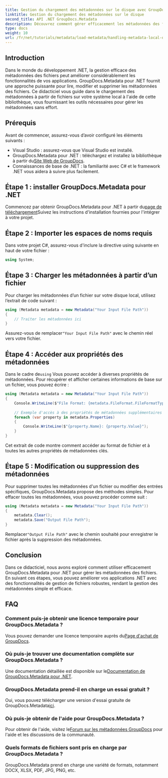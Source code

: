```yaml
---
title: Gestion du chargement des métadonnées sur le disque avec GroupDocs.Metadata dans .NET
linktitle: Gestion du chargement des métadonnées sur le disque
second_title: API .NET GroupDocs.Metadata
description: Découvrez comment gérer efficacement les métadonnées des fichiers dans vos applications .NET à l'aide de GroupDocs.Metadata. Ce guide complet vous guide tout au long du processus d'installation et de l'accès aux propriétés des métadonnées.
type: docs
weight: 10
url: /fr/net/tutorials/metadata/load-metadata/handling-metadata-local-disk/
---
```

## Introduction

Dans le monde du développement .NET, la gestion efficace des métadonnées des fichiers peut améliorer considérablement les fonctionnalités de vos applications. GroupDocs.Metadata pour .NET fournit une approche puissante pour lire, modifier et supprimer les métadonnées des fichiers. Ce didacticiel vous guide dans le chargement des métadonnées à partir de fichiers sur votre système local à l'aide de cette bibliothèque, vous fournissant les outils nécessaires pour gérer les métadonnées sans effort.

## Prérequis

Avant de commencer, assurez-vous d’avoir configuré les éléments suivants :

- Visual Studio : assurez-vous que Visual Studio est installé.
-  GroupDocs.Metadata pour .NET : téléchargez et installez la bibliothèque à partir du[Site Web de GroupDocs](https://releases.groupdocs.com/metadata/net/).
- Connaissances de base de .NET : la familiarité avec C# et le framework .NET vous aidera à suivre plus facilement.

## Étape 1 : installer GroupDocs.Metadata pour .NET

 Commencez par obtenir GroupDocs.Metadata pour .NET à partir du[page de téléchargement](https://releases.groupdocs.com/metadata/net/)Suivez les instructions d'installation fournies pour l'intégrer à votre projet.

## Étape 2 : Importer les espaces de noms requis

Dans votre projet C#, assurez-vous d'inclure la directive using suivante en haut de votre fichier :

```csharp
using System;
```

## Étape 3 : Charger les métadonnées à partir d’un fichier

Pour charger les métadonnées d’un fichier sur votre disque local, utilisez l’extrait de code suivant :

```csharp
using (Metadata metadata = new Metadata("Your Input File Path"))
{
    // Traiter les métadonnées ici
}
```

 Assurez-vous de remplacer`"Your Input File Path"` avec le chemin réel vers votre fichier.

## Étape 4 : Accéder aux propriétés des métadonnées

 Dans le cadre de`using` Vous pouvez accéder à diverses propriétés de métadonnées. Pour récupérer et afficher certaines informations de base sur un fichier, vous pouvez écrire :

```csharp
using (Metadata metadata = new Metadata("Your Input File Path"))
{
    Console.WriteLine($"File Format: {metadata.FileFormat.FileFormatType}");
    
    // Exemple d'accès à des propriétés de métadonnées supplémentaires
    foreach (var property in metadata.Properties)
    {
        Console.WriteLine($"{property.Name}: {property.Value}");
    }
}
```

Cet extrait de code montre comment accéder au format de fichier et à toutes les autres propriétés de métadonnées clés. 

## Étape 5 : Modification ou suppression des métadonnées

Pour supprimer toutes les métadonnées d'un fichier ou modifier des entrées spécifiques, GroupDocs.Metadata propose des méthodes simples. Pour effacer toutes les métadonnées, vous pouvez procéder comme suit :

```csharp
using (Metadata metadata = new Metadata("Your Input File Path"))
{
    metadata.Clear();
    metadata.Save("Output File Path");
}
```

 Remplacer`"Output File Path"` avec le chemin souhaité pour enregistrer le fichier après la suppression des métadonnées.

## Conclusion

Dans ce didacticiel, nous avons exploré comment utiliser efficacement GroupDocs.Metadata pour .NET pour gérer les métadonnées des fichiers. En suivant ces étapes, vous pouvez améliorer vos applications .NET avec des fonctionnalités de gestion de fichiers robustes, rendant la gestion des métadonnées simple et efficace.

## FAQ

### Comment puis-je obtenir une licence temporaire pour GroupDocs.Metadata ?
 Vous pouvez demander une licence temporaire auprès du[Page d'achat de GroupDocs](https://purchase.groupdocs.com/temporary-license/).

### Où puis-je trouver une documentation complète sur GroupDocs.Metadata ?
 Une documentation détaillée est disponible sur le[Documentation de GroupDocs.Metadata pour .NET](https://reference.groupdocs.com/metadata/net/).

### GroupDocs.Metadata prend-il en charge un essai gratuit ?
Oui, vous pouvez télécharger une version d'essai gratuite de GroupDocs.Metadata[ici](https://releases.groupdocs.com/).

### Où puis-je obtenir de l'aide pour GroupDocs.Metadata ?
 Pour obtenir de l'aide, visitez le[Forum sur les métadonnées GroupDocs](https://forum.groupdocs.com/c/metadata/14) pour l'aide et les discussions de la communauté.

### Quels formats de fichiers sont pris en charge par GroupDocs.Metadata ?
GroupDocs.Metadata prend en charge une variété de formats, notamment DOCX, XLSX, PDF, JPG, PNG, etc.